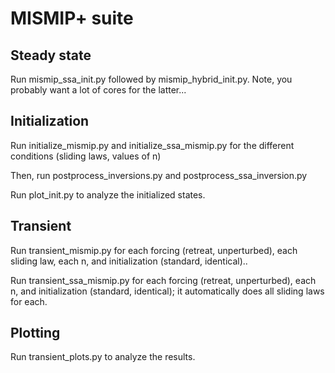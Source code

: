 # MISMIP+ suite

## Steady state
Run mismip_ssa_init.py followed by mismip_hybrid_init.py. Note, you probably want a lot of cores for the latter...


## Initialization
Run initialize_mismip.py and initialize_ssa_mismip.py for the different conditions (sliding laws, values of n)

Then, run postprocess_inversions.py and postprocess_ssa_inversion.py

Run plot_init.py to analyze the initialized states.

## Transient

Run transient_mismip.py for each forcing (retreat, unperturbed), each sliding law, each n, and initialization (standard, identical)..

Run transient_ssa_mismip.py for each forcing (retreat, unperturbed), each n, and initialization (standard, identical); it automatically does all sliding laws for each.


## Plotting

Run transient_plots.py to analyze the results.
